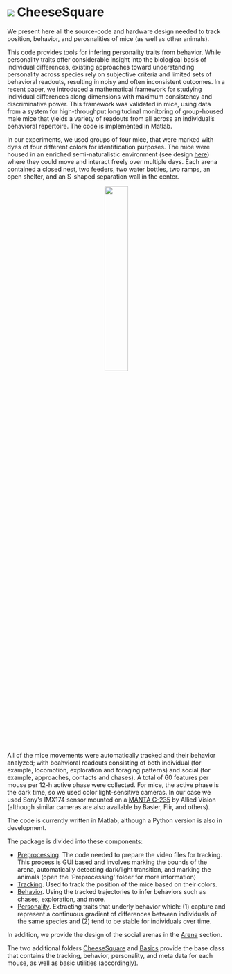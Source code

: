 # ![](https://github.com/OrenForkosh/CheeseSquare/raw/master/images/cheese.png) CheeseSquare


We present here all the source-code and hardware design needed to track position, behavior, and perosnalities of mice (as well as other animals). 

This code provides tools for infering personality traits from behavior. While personality traits offer considerable insight into the biological basis of individual differences, existing approaches toward understanding personality across species rely on subjective criteria and limited sets of behavioral readouts, resulting in noisy and often inconsistent outcomes. In a recent paper, we introduced a mathematical framework for studying individual differences along dimensions with maximum consistency and discriminative power. This framework was validated in mice, using data from a system for high-throughput longitudinal monitoring of group-housed male mice that yields a variety of readouts from all across an individual’s behavioral repertoire. The code is implemented in Matlab.

In our experiments, we used groups of four mice, that were marked with dyes of four different colors for identification purposes. The mice were housed in an enriched semi-naturalistic environment (see design [here](https://github.com/OrenForkosh/CheeseSquare/tree/master/Arena)) where they could move and interact freely over multiple days. Each arena contained a closed nest, two feeders, two water bottles, two ramps, an open shelter, and an S-shaped separation wall in the center. 

<p align="center">
<img src="https://github.com/OrenForkosh/CheeseSquare/raw/master/images/arena%20schematics.png" width="33%" />
</p>


All of the mice movements were automatically tracked and their behavior analyzed; with beahvioral readouts consisting of both individual (for example, locomotion, exploration and foraging patterns) and social (for example, approaches, contacts and chases). A total of 60 features per mouse per 12-h active phase were collected. For mice, the active phase is the dark time, so we used color light-sensitive cameras. In our case we used Sony's IMX174 sensor mounted on a [MANTA G-235](https://www.alliedvision.com/en/products/cameras/detail/Manta/G-235.html) by Allied Vision (although similar cameras are also available by Basler, Flir, and others).



The code is currently written in Matlab, although a Python version is also in development. 

The package is divided into these components:

- [Preprocessing](https://github.com/OrenForkosh/CheeseSquare/tree/master/Preprocessing). The code needed to prepare the video files for tracking. This process is GUI based and involves marking the bounds of the arena, automatically detecting dark/light transition, and marking the animals (open the 'Preprocessing' folder for more information)
- [Tracking](https://github.com/OrenForkosh/CheeseSquare/tree/master/Tracking). Used to track the position of the mice based on their colors.
- [Behavior](https://github.com/OrenForkosh/CheeseSquare/tree/master/Behavior). Using the tracked trajectories to infer behaviors such as chases, exploration, and more.
- [Personality](https://github.com/OrenForkosh/CheeseSquare/tree/master/Personality). Extracting traits that underly behavior which: (1) capture and represent a continuous gradient of differences between individuals of the same species and (2) tend to be stable for individuals over time.

In addition, we provide the design of the social arenas in the [Arena](https://github.com/OrenForkosh/CheeseSquare/tree/master/Arena) section.

The two additional folders [CheeseSquare](https://github.com/OrenForkosh/CheeseSquare/tree/master/CheeseSquare) and [Basics](https://github.com/OrenForkosh/CheeseSquare/tree/master/Basics) provide the base class that contains the tracking, behavior, personality, and meta data for each mouse, as well as basic utilities (accordingly).
